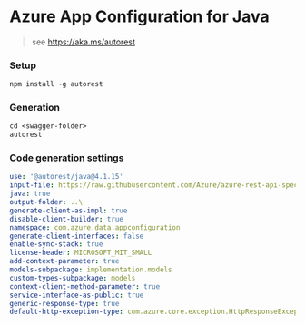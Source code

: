 # Azure App Configuration for Java

> see https://aka.ms/autorest

### Setup
```ps
npm install -g autorest
```

### Generation
```ps
cd <swagger-folder>
autorest
```

### Code generation settings
``` yaml
use: '@autorest/java@4.1.15'
input-file: https://raw.githubusercontent.com/Azure/azure-rest-api-specs/3751704f5318f1175875c94b66af769db917f2d3/specification/appconfiguration/data-plane/Microsoft.AppConfiguration/preview/2022-11-01-preview/appconfiguration.json
java: true
output-folder: ..\
generate-client-as-impl: true
disable-client-builder: true
namespace: com.azure.data.appconfiguration
generate-client-interfaces: false
enable-sync-stack: true
license-header: MICROSOFT_MIT_SMALL
add-context-parameter: true
models-subpackage: implementation.models
custom-types-subpackage: models
context-client-method-parameter: true
service-interface-as-public: true
generic-response-type: true
default-http-exception-type: com.azure.core.exception.HttpResponseException
```
